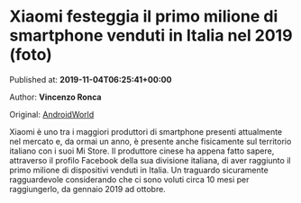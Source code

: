 
# Xiaomi festeggia il primo milione di smartphone venduti in Italia nel 2019 (foto)

Published at: **2019-11-04T06:25:41+00:00**

Author: **Vincenzo Ronca**

Original: [AndroidWorld](https://www.androidworld.it/2019/11/04/xiaomi-festeggia-primo-milione-smartphone-venduti-italia-nel-2019-foto-677830/)

Xiaomi è uno tra i maggiori produttori di smartphone presenti attualmente nel mercato e, da ormai un anno, è presente anche fisicamente sul territorio italiano con i suoi Mi Store.
Il produttore cinese ha appena fatto sapere, attraverso il profilo Facebook della sua divisione italiana, di aver raggiunto il primo milione di dispositivi venduti in Italia. Un traguardo sicuramente ragguardevole considerando che ci sono voluti circa 10 mesi per raggiungerlo, da gennaio 2019 ad ottobre.
